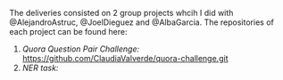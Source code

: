 The deliveries consisted on 2 group projects whcih I did with @AlejandroAstruc, @JoelDieguez and @AlbaGarcia. The repositories of each project can be found here:

1. *Quora Question Pair Challenge:* https://github.com/ClaudiaValverde/quora-challenge.git
2. *NER task:*
